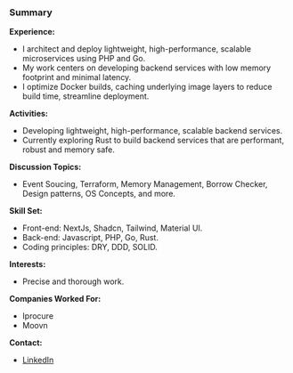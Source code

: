 ### Summary

**Experience:**  
- I architect and deploy lightweight, high-performance, scalable microservices using PHP and Go.
- My work centers on developing backend services with low memory footprint and minimal latency.
- I optimize Docker builds, caching underlying image layers to reduce build time, streamline deployment.

**Activities:**
- Developing lightweight, high-performance, scalable backend services.
- Currently exploring Rust to build backend services that are performant, robust and memory safe.

**Discussion Topics:**  
- Event Soucing, Terraform, Memory Management, Borrow Checker, Design patterns, OS Concepts, and more.

**Skill Set:**  
- Front-end: NextJs, Shadcn, Tailwind, Material UI.
- Back-end: Javascript, PHP, Go, Rust.
- Coding principles: DRY, DDD, SOLID.

**Interests:**  
- Precise and thorough work.

**Companies Worked For:**
- Iprocure
- Moovn

**Contact:**  
- [LinkedIn](https://www.linkedin.com/in/basil-ndonga/)
